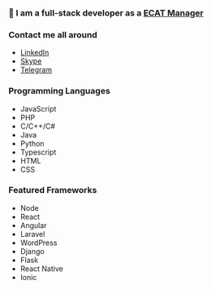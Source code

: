 ### 👋 I am a full-stack developer as a <a href="https://manager.ec-at.com/referral/U2FsdGVkX18yC4jDUhf3Kw*qDFGL8FiETS3sb7lkkKgBTSrxZMTny8sRrlmCN3o8" target="_blank">ECAT Manager</a>
### Contact me all around
 - [LinkedIn](https://www.linkedin.com/in/kroim) 
 - [Skype](https://join.skype.com/invite/eumi2mzscGm8)
 - [Telegram](https://t.me/kroim1202)
 ### Programming Languages
  - JavaScript
  - PHP
  - C/C++/C#
  - Java
  - Python
  - Typescript
  - HTML
  - CSS
  
### Featured Frameworks
 - Node
 - React
 - Angular
 - Laravel
 - WordPress
 - Django
 - Flask
 - React Native
 - Ionic
